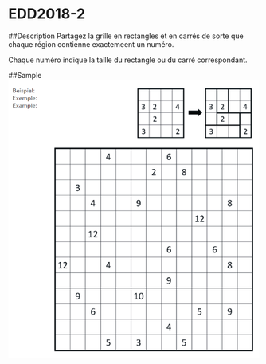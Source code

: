 # EDD2018-2

##Description
Partagez la grille en rectangles et en carrés de sorte que chaque région contienne exactemeent un numéro.

Chaque numéro indique la taille du rectangle ou du carré correspondant.


##Sample
![](./doc/aufgabe.PNG "Samples")

